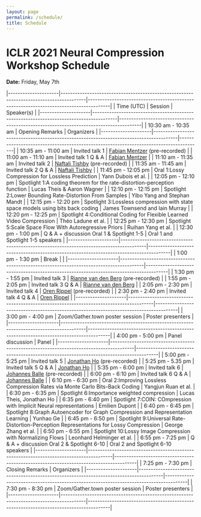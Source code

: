 ```yaml
---
layout: page
permalink: /schedule/
title: Schedule
---
```


# ICLR 2021 Neural Compression Workshop Schedule
**Date:** Friday, May 7th

|---------------------|----------------------------------------------------------------------------------------|---------------------------------------------------------------------------------------|
| Time (UTC)          | Session                                                                                | Speaker(s)                                                                            |
|---------------------|----------------------------------------------------------------------------------------|---------------------------------------------------------------------------------------|
| 10:30 am - 10:35 am | Opening Remarks                                                                        | Organizers                                                                            |
|---------------------|----------------------------------------------------------------------------------------|---------------------------------------------------------------------------------------|
| 10:35 am - 11:00 am | Invited talk 1                                                                         | [Fabian Mentzer](https://fmentzer.github.io) (pre-recorded)                           |
| 11:00 am - 11:10 am | Invited talk 1 Q & A                                                                   | [Fabian Mentzer](https://fmentzer.github.io)                                          |
| 11:10 am - 11:35 am | Invited talk 2                                                                         | [Naftali Tishby](https://elsc.huji.ac.il/faculty-staff/naftali-tishby) (pre-recorded) |
| 11:35 am - 11:45 am | Invited talk 2 Q & A                                                                   | [Naftali Tishby](https://elsc.huji.ac.il/faculty-staff/naftali-tishby)                |
| 11:45 pm - 12:05 pm | Oral 1:Lossy Compression for Lossless Prediction                                       | Yann Dubois et al.                                                                    |
| 12:05 pm - 12:10 pm | Spotlight 1:A coding theorem for the rate-distortion-perception function               | Lucas Theis & Aaron Wagner                                                            |
| 12:10 pm - 12:15 pm | Spotlight 2:Lower Bounding Rate-Distortion From Samples                                | Yibo Yang and Stephan Mandt                                                           |
| 12:15 pm - 12:20 pm | Spotlight 3:Lossless compression with state space models using bits back coding        | James Townsend and Iain Murray                                                        |
| 12:20 pm - 12:25 pm | Spotlight 4:Conditional Coding for Flexible Learned Video Compression                  | Théo Ladune et al.                                                                    |
| 12:25 pm - 12:30 pm | Spotlight 5:Scale Space Flow With Autoregressive Priors                                | Ruihan Yang et al.                                                                    |
| 12:30 pm - 1:00 pm  | Q & A + discussion Oral 1 & Spotlight 1-5                                              | Oral 1 and Spotlight 1-5 speakers                                                     |
|---------------------|----------------------------------------------------------------------------------------|---------------------------------------------------------------------------------------|
| 1:00 pm - 1:30 pm   | Break                                                                                  |                                                                                       |
|---------------------|----------------------------------------------------------------------------------------|---------------------------------------------------------------------------------------|
| 1:30 pm - 1:55 pm   | Invited talk 3                                                                         | [Rianne van den Berg](https://riannevdberg.github.io) (pre-recorded)                  |
| 1:55 pm - 2:05 pm   | Invited talk 3 Q & A                                                                   | [Rianne van den Berg](https://riannevdberg.github.io)                                 |
| 2:05 pm - 2:30 pm   | Invited talk 4                                                                         | [Oren Rippel](https://www.orenrippel.com) (pre-recorded)                              |
| 2:30 pm - 2:40 pm   | Invited talk 4 Q & A                                                                   | [Oren Rippel](https://www.orenrippel.com)                                             |
|---------------------|----------------------------------------------------------------------------------------|---------------------------------------------------------------------------------------|
| 3:00 pm - 4:00 pm   | Zoom/Gather.town poster session                                                        | Poster presenters                                                                     |
|---------------------|----------------------------------------------------------------------------------------|---------------------------------------------------------------------------------------|
| 4:00 pm - 5:00 pm   | Panel discussion                                                                       | Panel                                                                                 |
|---------------------|----------------------------------------------------------------------------------------|---------------------------------------------------------------------------------------|
| 5:00 pm - 5:25 pm   | Invited talk 5                                                                         | [Jonathan Ho](http://www.jonathanho.me) (pre-recorded)                                |
| 5:25 pm - 5.35 pm   | Invited talk 5 Q & A                                                                   | [Jonathan Ho](http://www.jonathanho.me)                                               |
| 5:35 pm - 6:00 pm   | Invited talk 6                                                                         | [Johannes Balle](https://balle.io) (pre-recorded)                                     |
| 6:00 pm - 6:10 pm   | Invited talk 6 Q & A                                                                   | [Johannes Balle](https://balle.io)                                                    |
| 6:10 pm - 6:30 pm   | Oral 2:Improving Lossless Compression Rates via Monte Carlo Bits-Back Coding           | Yangjun Ruan et al.                                                                   |
| 6:30 pm - 6:35 pm   | Spotlight 6:Importance weighted compression                                            | Lucas Theis, Jonathan Ho                                                              |
| 6:35 pm - 6:40 pm   | Spotlight 7:COIN: COmpression with Implicit Neural representations                     | Emilien Dupont                                                                        |
| 6:40 pm - 6:45 pm   | Spotlight 8:Graph Autoencoder for Graph Compression and Representation Learning        | Yunhao Ge                                                                             |
| 6:45 pm - 6:50 pm   | Spotlight 9:Universal Rate-Distortion-Perception Representations for Lossy Compression | George Zhang et al.                                                                   |
| 6:50 pm - 6:55 pm   | Spotlight 10:Lossy Image Compression with Normalizing Flows                            | Leonhard Helminger et al.                                                             |
| 6:55 pm - 7:25 pm   | Q & A + discussion Oral 2 & Spotlight 6-10                                             | Oral 2 and Spotlight 6-10 speakers                                                                       |
|---------------------|----------------------------------------------------------------------------------------|---------------------------------------------------------------------------------------|
| 7:25 pm - 7:30 pm   | Closing Remarks                                                                        | Organizers                                                                            |
|---------------------|----------------------------------------------------------------------------------------|---------------------------------------------------------------------------------------|
| 7:30 pm - 8:30 pm   | Zoom/Gather.town poster session                                                        | Poster presenters                                                                     |
|---------------------|----------------------------------------------------------------------------------------|---------------------------------------------------------------------------------------|
